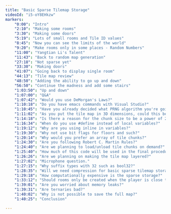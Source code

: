 ```yaml
---
title: "Basic Sparse Tilemap Storage"
videoId: "i5-oY8EHkzw"
markers:
    "0:00": "Intro"
    "2:10": "Making some rooms"
    "3:30": "Making some doors"
    "5:19": "Lots of small rooms and Tile ID values"
    "8:45": "Now you can see the limits of the world"
    "9:20": "Make rooms only in some places - Random Numbers"
    "11:00": "Yangtian Li's Talent"
    "11:43": "Back to random map generation"
    "27:18": "Not sparse yet"
    "33:30": "Making doors"
    "41:07": "Going back to display single room"
    "44:13": "Tile map review"
    "48:50": "Adding the ability to go up and down"
    "56:50": "Continue the madness and add some stairs"
    "1:03:50": "Up and down"
    "1:07:00": "Q&A"
    "1:07:42": "Would you use DeMorgan's Laws?"
    "1:10:18": "Do you have emacs commands with Visual Studio?"
    "1:10:45": "Have you already decided what PRNG algorithm you're going to use?"
    "1:11:02": "As you put the tile map in 3D dimensions, could this be related to a voxel octtree algorithm?"
    "1:14:18": "Is there a reason for the chunk size to be a power of 2?"
    "1:16:34": "When do you use #define instead of local variables?"
    "1:19:12": "Why are you using inline in variables?"
    "1:19:30": "Why not use bit flags for floors and such?"
    "1:20:14": "Why would you prefer an array of tile chunks?"
    "1:24:30": "Are you following Robert C. Martin Rules?"
    "1:24:40": "Are we planning to load/unload tile chunks on demand?"
    "1:25:40": "How much of this code will be used in the final procedural generation?"
    "1:26:26": "Are we planning on making the tile map layered?"
    "1:27:02": "Microphone question."
    "1:27:15": "Why suffix types with 32 such as bool32?"
    "1:28:35": "Will we need compression for basic sparse tilemap storage?"
    "1:29:18": "How computationally expensive is the sparse storage?"
    "1:33:12": "Should rooms only be created when the player is close to them?"
    "1:39:01": "Are you worried about memory leaks?"
    "1:39:31": "Are ternaries bad?"
    "1:40:02": "Why is not possible to save the full map?"
    "1:40:25": "Conclusion"

---
```

